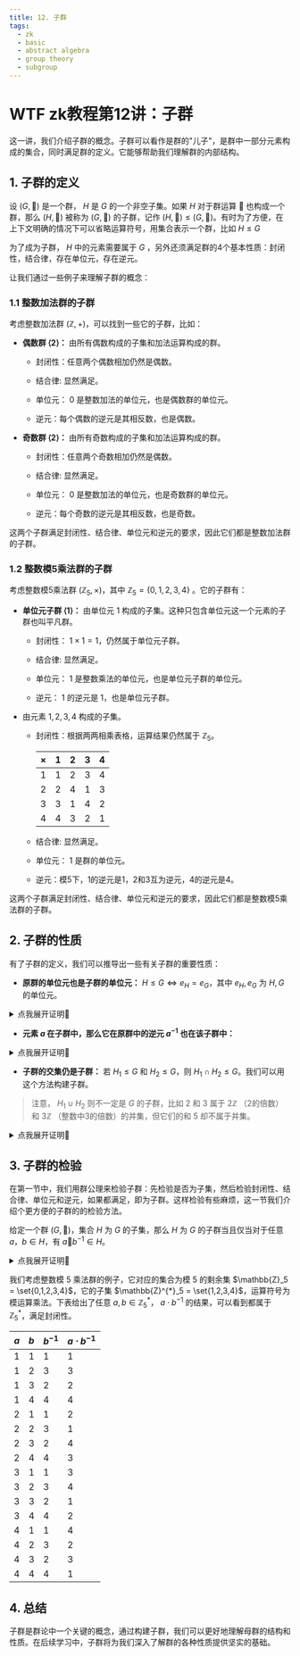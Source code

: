 ```yaml
---
title: 12. 子群
tags:
  - zk
  - basic
  - abstract algebra
  - group theory
  - subgroup
---
```


# WTF zk教程第12讲：子群

这一讲，我们介绍子群的概念。子群可以看作是群的"儿子"，是群中一部分元素构成的集合，同时满足群的定义。它能够帮助我们理解群的内部结构。

## 1. 子群的定义

设 $(G, 🐔)$ 是一个群， $H$ 是 $G$ 的一个非空子集。如果 $H$ 对于群运算 $🐔$ 也构成一个群，那么 $(H, 🐔)$ 被称为 $(G, 🐔)$ 的子群，记作 $(H, 🐔) \leq (G, 🐔)$。有时为了方便，在上下文明确的情况下可以省略运算符号，用集合表示一个群，比如 $H \leq G$

为了成为子群， $H$ 中的元素需要属于 $G$ ，另外还须满足群的4个基本性质：封闭性，结合律，存在单位元，存在逆元。

让我们通过一些例子来理解子群的概念：

### 1.1 整数加法群的子群

考虑整数加法群 $(\mathbb{Z}, +)$，可以找到一些它的子群，比如：

- **偶数群 $\langle 2 \rangle$：** 由所有偶数构成的子集和加法运算构成的群。

  - 封闭性：任意两个偶数相加仍然是偶数。

  - 结合律: 显然满足。
  
  - 单位元： $0$ 是整数加法的单位元，也是偶数群的单位元。
  
  - 逆元：每个偶数的逆元是其相反数，也是偶数。

- **奇数群 $\langle 2 \rangle$：** 由所有奇数构成的子集和加法运算构成的群。

  - 封闭性：任意两个奇数相加仍然是偶数。
  
  - 结合律: 显然满足。

  - 单位元： $0$ 是整数加法的单位元，也是奇数群的单位元。
  
  - 逆元：每个奇数的逆元是其相反数，也是奇数。

这两个子群满足封闭性、结合律、单位元和逆元的要求，因此它们都是整数加法群的子群。

### 1.2 整数模5乘法群的子群

考虑整数模5乘法群 $(\mathbb{Z}_5, \times)$，其中 $\mathbb{Z}_5 = \{0,1,2,3,4\}$ 。它的子群有：

- **单位元子群 $\langle 1 \rangle$：** 由单位元 $1$ 构成的子集。这种只包含单位元这一个元素的子群也叫平凡群。

  - 封闭性： $1 \times 1 = 1$，仍然属于单位元子群。
  
  - 结合律: 显然满足。

  - 单位元： $1$ 是整数乘法的单位元，也是单位元子群的单位元。
  
  - 逆元： $1$ 的逆元是 $1$，也是单位元子群。

- 由元素 $1,2,3, 4$ 构成的子集。

  - 封闭性：根据两两相乘表格，运算结果仍然属于 $\mathbb{Z}_5$。
  
    |  ×  | 1 | 2 | 3 | 4 |
    |----|---|---|---|---|
    | 1  | 1 | 2 | 3 | 4 |
    | 2  | 2 | 4 | 1 | 3 |
    | 3  | 3 | 1 | 4 | 2 |
    | 4  | 4 | 3 | 2 | 1 |

  - 结合律: 显然满足。

  - 单位元： $1$ 是群的单位元。
  
  - 逆元：模5下，1的逆元是1，2和3互为逆元，4的逆元是4。


这两个子群满足封闭性、结合律、单位元和逆元的要求，因此它们都是整数模5乘法群的子群。


## 2. 子群的性质

有了子群的定义，我们可以推导出一些有关子群的重要性质：

-  **原群的单位元也是子群的单位元：** $H \leq G \Longleftrightarrow e_H = e_G$，其中 $e_H, e_G$ 为 $H, G$ 的单位元。

<details><summary>点我展开证明👀</summary>

设 $H$ 是群 $G$ 的子群， $e_G$ 是 $G$ 的单位元， $e_H$ 是 $H$ 的单位元。对于 $H$ 中的任意元素 $h$，由群的定义可知：

$h🐔e_H = h$

由于 $H \leq G$， $e_H$ 也是 $G$ 中的元素。那么 $h🐔e_H$ 也是 $G$ 中的运算。考虑 $G$ 的单位元 $e_G$，有：

$h🐔e_H = h = h🐔e_G$

等式两边同时消去 $h$，有 $e_H=e_G$，因此原群的单位元也是子群的单位元。证毕。

</details>

- **元素 $a$ 在子群中，那么它在原群中的逆元 $a^{-1}$ 也在该子群中：**

<details><summary>点我展开证明👀</summary>

设 $H$ 是群 $G$ 的子群， $a$ 是 $H$ 中的元素， $a_G'$ 是 $a$ 在 $G$ 中的逆元，$a_H'$ 是 $a$ 在 $H$ 中的逆元。我们有：

$a🐔a_H' = e$

$a🐔a_G' = e$

因此 $a🐔a_H' = a🐔a_G'$，我们在等式两端左🐔 $a_G'$ 可以消去 $a$，有 $a_H' = a_G'$。证毕。

</details>

- **子群的交集仍是子群：** 若 $H_1 \leq G$ 和 $H_2 \leq G$，则 $H_1 \cap H_2 \leq G$。我们可以用这个方法构建子群。

> 注意， $H_1 \cup H_2$ 则不一定是 $G$ 的子群，比如 $2$ 和 $3$ 属于 $2\mathbb{Z}$ （2的倍数） 和 $3\mathbb{Z}$ （整数中3的倍数）的并集，但它们的和 $5$ 却不属于并集。

<details><summary>点我展开证明👀</summary>

1. **封闭性：** 设 $a, b \in H_1 \cap H_2$。则 $a, b \in H_1$ 且 $a, b \in H_2$。由于 $H_1$ 是 $G$ 的子群，$ab \in H_1$。同理，由于 $H_2$ 是 $G$ 的子群，$ab \in H_2$。因此，$ab \in H_1 \cap H_2$。所以，$H_1 \cap H_2$ 对于群 $G$ 的运算是封闭的。

2. **结合律：** 显然满足。

3. **单位元：** 由于 $H_1$ 和 $H_2$ 都是 $G$ 的子群，它们都包含 $G$ 的单位元 $e$。因此他们的交集也包含 $G$ 的单位元，$e \in H_1 \cap H_2$。

4. **逆元：** 设任意 $a \in H_1 \cap H_2$。由于 $H_1$ 和 $H_2$ 都是 $G$ 的子群，它们包含 $a$ 在 $G$ 中的逆元素。因此，他们的交集也包含$a$ 在 $G$ 中的逆元素，$a^{-1} \in H_1 \cap H_2$。

由封闭性、结合律、单位元和逆元素的性质，我们得知 $H_1 \cap H_2$ 满足子群的定义。

证毕

</details>

## 3. 子群的检验

在第一节中，我们用群公理来检验子群：先检验是否为子集，然后检验封闭性、结合律、单位元和逆元，如果都满足，即为子群。这样检验有些麻烦，这一节我们介绍个更方便的子群的的检验方法。

给定一个群 $(G, 🐔)$，集合 $H$ 为 $G$ 的子集，那么 $H$ 为 $G$ 的子群当且仅当对于任意 $a，b \in H$，有 $a 🐔 b^{-1} \in H$。 

<details><summary>点我展开证明👀</summary>

我们分别证明充分性和必要性。

**充分性（ $\Rightarrow$）：**

假设 $H$ 是 $G$ 的子群。我们需要证明对于任意 $a, b \in H$，都有 $a 🐔 b^{-1} \in H$。

由于 $H$ 是 $G$ 的子群，所以满足：

1. **封闭性：** 对于任意 $a, b \in H$，有 $a 🐔 b \in H$。
2. **逆元存在：** 对于任意 $a \in H$，有 $a^{-1} \in H$。

设 $c = b^{-1}$，有 $c \in H$，因此根据封闭性 $a🐔c \in H$，也就是 $a🐔b^{-1} \in H$。充分性证明完毕。


**必要性（ $\Leftarrow$）：**

反过来，假设 $H \subseteq G$，对于任意 $a, b \in H$，都有 $a 🐔 b^{-1} \in H$。我们需要证明 $H$ 是 $G$ 的子群。

1. **封闭性：** 对于任意 $a, b \in H$，有 $b^{-1} \in H$，根据假设，有 $a 🐔 (b^{-1})^{-1} \in H$，而 $(b^{-1})^{-1}  = b$，因此有 $a 🐔 b \in H$。封闭性证明完毕。
2. **结合律：** 对于任意  $a, b, c \in H$，有  $a, b, c \in G$，因此 $(a🐔b)🐔c =a🐔(b🐔c)$。
3. **单位元存在：** 我们令 $b = a$，则有 $a 🐔 a^{-1} \in H$，而 $a 🐔 a^{-1} = e$ 为单位元，因此单位元存在。
4. **逆元存在：** 令 $a = e$，对于任意 $b \in H$，有 $e 🐔 b^{-1} \in H$，也就是 $b^{-1} \in H$，因此逆元存在。

综上所述，$H$ 满足群公理的4个性质且 $H \subseteq G$，因此 $H$ 是 $G$ 的子群。

证毕。

</details>

我们考虑整数模 $5$ 乘法群的例子，它对应的集合为模 $5$ 的剩余集 $\mathbb{Z}_5 = \set{0,1,2,3,4}$，它的子集 $\mathbb{Z}^{*}_5 = \set{1,2,3,4}$，运算符号为模运算乘法。下表给出了任意 $a, b \in \mathbb{Z}^{*}_5$， $a \cdot b^{-1}$ 的结果，可以看到都属于 $\mathbb{Z}^{*}_5$，满足封闭性。

|   $a$  |   $b$  | $b^{-1}$ | $a \cdot b^{-1}$ |
|--------|--------|----------|-------------------|
|   1    |   1    |    1     |         1         |
|   1    |   2    |    3     |         3         |
|   1    |   3    |    2     |         2         |
|   1    |   4    |    4     |         4         |
|   2    |   1    |    1     |         2         |
|   2    |   2    |    3     |         1         |
|   2    |   3    |    2     |         4         |
|   2    |   4    |    4     |         3         |
|   3    |   1    |    1     |         3         |
|   3    |   2    |    3     |         4         |
|   3    |   3    |    2     |         1         |
|   3    |   4    |    4     |         2         |
|   4    |   1    |    1     |         4         |
|   4    |   2    |    3     |         2         |
|   4    |   3    |    2     |         3         |
|   4    |   4    |    4     |         1         |


## 4. 总结

子群是群论中一个关键的概念，通过构建子群，我们可以更好地理解母群的结构和性质。在后续学习中，子群将为我们深入了解群的各种性质提供坚实的基础。